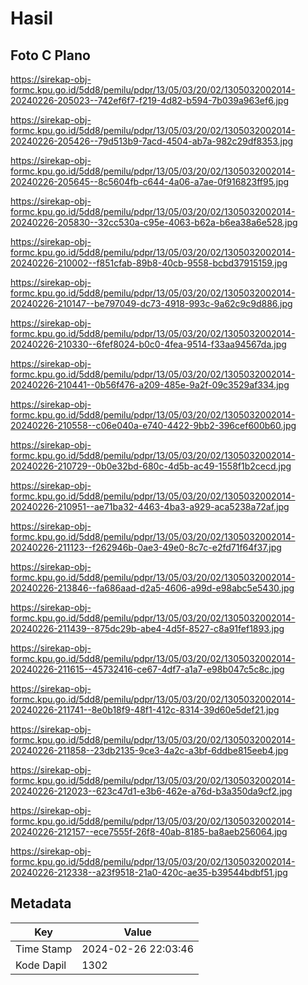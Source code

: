 # Hasil

## Foto C Plano

https://sirekap-obj-formc.kpu.go.id/5dd8/pemilu/pdpr/13/05/03/20/02/1305032002014-20240226-205023--742ef6f7-f219-4d82-b594-7b039a963ef6.jpg

https://sirekap-obj-formc.kpu.go.id/5dd8/pemilu/pdpr/13/05/03/20/02/1305032002014-20240226-205426--79d513b9-7acd-4504-ab7a-982c29df8353.jpg

https://sirekap-obj-formc.kpu.go.id/5dd8/pemilu/pdpr/13/05/03/20/02/1305032002014-20240226-205645--8c5604fb-c644-4a06-a7ae-0f916823ff95.jpg

https://sirekap-obj-formc.kpu.go.id/5dd8/pemilu/pdpr/13/05/03/20/02/1305032002014-20240226-205830--32cc530a-c95e-4063-b62a-b6ea38a6e528.jpg

https://sirekap-obj-formc.kpu.go.id/5dd8/pemilu/pdpr/13/05/03/20/02/1305032002014-20240226-210002--f851cfab-89b8-40cb-9558-bcbd37915159.jpg

https://sirekap-obj-formc.kpu.go.id/5dd8/pemilu/pdpr/13/05/03/20/02/1305032002014-20240226-210147--be797049-dc73-4918-993c-9a62c9c9d886.jpg

https://sirekap-obj-formc.kpu.go.id/5dd8/pemilu/pdpr/13/05/03/20/02/1305032002014-20240226-210330--6fef8024-b0c0-4fea-9514-f33aa94567da.jpg

https://sirekap-obj-formc.kpu.go.id/5dd8/pemilu/pdpr/13/05/03/20/02/1305032002014-20240226-210441--0b56f476-a209-485e-9a2f-09c3529af334.jpg

https://sirekap-obj-formc.kpu.go.id/5dd8/pemilu/pdpr/13/05/03/20/02/1305032002014-20240226-210558--c06e040a-e740-4422-9bb2-396cef600b60.jpg

https://sirekap-obj-formc.kpu.go.id/5dd8/pemilu/pdpr/13/05/03/20/02/1305032002014-20240226-210729--0b0e32bd-680c-4d5b-ac49-1558f1b2cecd.jpg

https://sirekap-obj-formc.kpu.go.id/5dd8/pemilu/pdpr/13/05/03/20/02/1305032002014-20240226-210951--ae71ba32-4463-4ba3-a929-aca5238a72af.jpg

https://sirekap-obj-formc.kpu.go.id/5dd8/pemilu/pdpr/13/05/03/20/02/1305032002014-20240226-211123--f262946b-0ae3-49e0-8c7c-e2fd71f64f37.jpg

https://sirekap-obj-formc.kpu.go.id/5dd8/pemilu/pdpr/13/05/03/20/02/1305032002014-20240226-213846--fa686aad-d2a5-4606-a99d-e98abc5e5430.jpg

https://sirekap-obj-formc.kpu.go.id/5dd8/pemilu/pdpr/13/05/03/20/02/1305032002014-20240226-211439--875dc29b-abe4-4d5f-8527-c8a91fef1893.jpg

https://sirekap-obj-formc.kpu.go.id/5dd8/pemilu/pdpr/13/05/03/20/02/1305032002014-20240226-211615--45732416-ce67-4df7-a1a7-e98b047c5c8c.jpg

https://sirekap-obj-formc.kpu.go.id/5dd8/pemilu/pdpr/13/05/03/20/02/1305032002014-20240226-211741--8e0b18f9-48f1-412c-8314-39d60e5def21.jpg

https://sirekap-obj-formc.kpu.go.id/5dd8/pemilu/pdpr/13/05/03/20/02/1305032002014-20240226-211858--23db2135-9ce3-4a2c-a3bf-6ddbe815eeb4.jpg

https://sirekap-obj-formc.kpu.go.id/5dd8/pemilu/pdpr/13/05/03/20/02/1305032002014-20240226-212023--623c47d1-e3b6-462e-a76d-b3a350da9cf2.jpg

https://sirekap-obj-formc.kpu.go.id/5dd8/pemilu/pdpr/13/05/03/20/02/1305032002014-20240226-212157--ece7555f-26f8-40ab-8185-ba8aeb256064.jpg

https://sirekap-obj-formc.kpu.go.id/5dd8/pemilu/pdpr/13/05/03/20/02/1305032002014-20240226-212338--a23f9518-21a0-420c-ae35-b39544bdbf51.jpg


## Metadata

| Key        | Value               |
| ---------- | ------------------- |
| Time Stamp | 2024-02-26 22:03:46 |
| Kode Dapil | 1302                |



